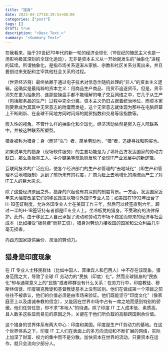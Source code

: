 ```yaml
---
title: "猎身"
date: 2023-04-27T18:39:51+08:00
categories: ["post"]
tags: []
draft: true
description: "<Desc Text.>"
summary: "<Summary Text>"
---
```


在我看来，始于20世纪70年代的新一轮的经济全球化（19世纪的殖民主义也是一场影响极其深刻的全球化运动），无非是资本主义从一开始就发生的“抽象化”进程的延续。所谓抽象化，是指市场关系逐渐从家族、宗教和社区关系分离出来，并且要倒过来支配和主宰其他社会关系的过程。

（世界经济将）最终依赖于通过电子技术对信息作随机处理的“非人”的资本主义逻辑。这确实是最纯粹的资本主义：用商品生产商品、用货币追逐货币。但是，货币消失在更为抽象的、连那些操盘手都不能理解的电子交互网络之中，它几乎从生产（包括服务品的生产）过程中完全分离。资本主义仍旧占据着统治地位，而资本家则要靠成为冥冥中无常意志的附庸而发迹，这个无常意志就体现为那些在电脑屏幕上不断刷新、在全球不同地方同时闪烁的期货指数和交易等级指数等。

嵌入性的视角。不管什么样的抽象化和全球化，经济活动依然是嵌入在人际联系中，并被这种联系所塑型。

猎身被称为猎身：身（而非“头”）者，简单劳动也，“猎”者，迅捷寻找和购买也。

如果说早先的猎身（现场软件服务）的主要功能是为了填补西方发达国家的劳动力缺口，那么象板凳工人、中介链条等现象则反映了全球IT产业发展中的新逻辑。

互联网技术的广泛应用，使各个经济部门的生产和管理的“去地域化”（即生产和管理不受地域限制）达到了前所未有的程度，厂商为赶上去地域化的潮流而产生了对IT工人的巨大需求。

除了这些经济原因之外，猎身的兴起也有其深刻的制度背景。一方面，发达国家近年来大幅度改革它们的移民政策以吸引外国IT专业人员；如美国在1992年出台了H-1B签证制度，允许外国专业人士在美国工作三年，然后可以续签直到六年。超过一半的H-1B签证持有者都是IT专业人士。坐冷板凳的猎身，不受政府的法律保护。此外，由于移民工人自己承担了流动和劳动力市场不稳定而带来的经济与社会成本（比如接受“板凳费”而非工资），猎身对劳动力接收国的国家和公众利益几乎毫无损害。

向西方国家提供廉价、灵活的劳动力。

## 猎身是印度现象

在 IT 专业人士移民群体（比如中国人、菲律宾人和巴西人）中不存在该现象。猎身范围之大，导致了全球 IT 劳动力的“民族（印度）化”。然而全球猎身的“民族化”却与通常意义上的“民族”或者种群没有什么关系：在劳力行中，印度教徒、穆斯林信徒、印度锡克教徒和基督教徒基本上没有区别。他们在做成第一个项目之前往往不被承认，他们的价值必须是由市场来验证。他们既能坚守“印度文化”（像家庭至上以及虔诚奉教的信念），又能因在世界市场中占有一席之地而感到特别的骄傲。他们任劳任怨，却不求“本地人”的待遇。除了印度 IT 工人成本低、素质高、且人数多这些显而易见的原因之外，关键在于他们所负载的高额跨国剩余价值。

这个猎身的世界体系有两大中心：印度和美国。印度是生产IT劳动力的基地。在这个世界体系之下，印度 IT 工人们在表面上的多方向流动和不断扩展的网络，实际上加深了财富、权力的集中而不是分散。加快资本在世界的流动，只要资本在运作，就只会流向少部分人。
